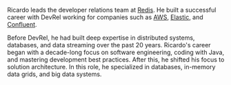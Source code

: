Ricardo leads the developer relations team at [Redis](https://redis.io). He built a successful career with DevRel working for companies such as [AWS](https://aws.amazon.com), [Elastic](https://www.elastic.co), and [Confluent](https://www.confluent.io).

Before DevRel, he had built deep expertise in distributed systems, databases, and data streaming over the past 20 years. Ricardo's career began with a decade-long focus on software engineering, coding with Java, and mastering development best practices. After this, he shifted his focus to solution architecture. In this role, he specialized in databases, in-memory data grids, and big data systems.

